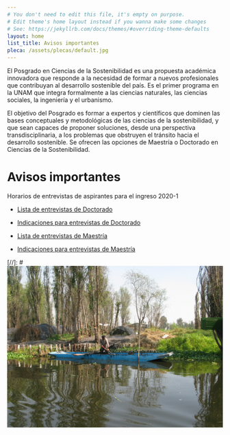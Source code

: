 ```yaml
---
# You don't need to edit this file, it's empty on purpose.
# Edit theme's home layout instead if you wanna make some changes
# See: https://jekyllrb.com/docs/themes/#overriding-theme-defaults
layout: home
list_title: Avisos importantes
pleca: /assets/plecas/default.jpg
---
```


El Posgrado en Ciencias de la Sostenibilidad es una propuesta
académica innovadora que responde a la necesidad de formar a nuevos
profesionales que contribuyan al desarrollo sostenible del país. Es el
primer programa en la UNAM que integra formalmente a las ciencias
naturales, las ciencias sociales, la ingeniería y el urbanismo.
 

El objetivo del Posgrado es formar a expertos y científicos que
dominen las bases conceptuales y metodológicas de las ciencias de la
sostenibilidad, y que sean capaces de proponer soluciones, desde una
perspectiva transdisciplinaria, a los problemas que obstruyen el
tránsito hacia el desarrollo sostenible. Se ofrecen las opciones de
Maestría o Doctorado en Ciencias de la Sostenibilidad.


# Avisos importantes

Horarios de entrevistas de aspirantes para el ingreso 2020-1

- [Lista de entrevistas de Doctorado](/assets/docs/Horarios_entrevistas_Doctorado_2020_1.pdf)

- [Indicaciones para entrevistas de Doctorado](/assets/docs/indicaciones_entrevistas_Doctorado_2020_1.pdf)


- [Lista de entrevistas de Maestría](/assets/docs/Horarios_entrevistas_Maestria_2020_1.pdf)

- [Indicaciones para entrevistas de Maestría](/assets/docs/indicaciones_entrevistas_Maestria_2020_1.pdf)


[//]: # ![sistema de siembra en Xochimilco](/assets/xochi_sistema_sembrado.jpg)
